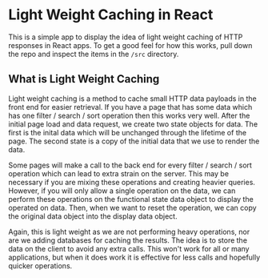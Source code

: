 # Light Weight Caching in React
This is a simple app to display the idea of light weight caching of HTTP responses in React apps. To get a good feel for how this works, pull down the repo and inspect the items in the `/src` directory.

## What is Light Weight Caching
Light weight caching is a method to cache small HTTP data payloads in the front end for easier retrieval. If you have a page that has some data which has one filter / search / sort operation then this works very well. After the initial page load and data request, we create two state objects for data. The first is the inital data which will be unchanged through the lifetime of the page. The second state is a copy of the initial data that we use to render the data.

Some pages will make a call to the back end for every filter / search / sort operation which can lead to extra strain on the server. This may be necessary if you are mixing these operations and creating heavier queries. However, if you will only allow a single operation on the data, we can perform these operations on the functional state data object to display the operated on data. Then, when we want to reset the operation, we can copy the original data object into the display data object.

Again, this is light weight as we are not performing heavy operations, nor are we adding databases for caching the results. The idea is to store the data on the client to avoid any extra calls. This won't work for all or many applications, but when it does work it is effective for less calls and hopefully quicker operations.
